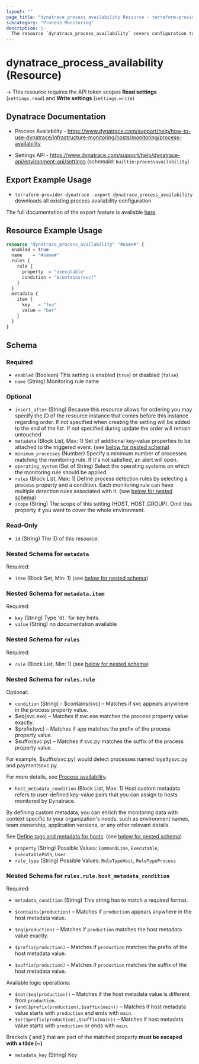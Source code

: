```yaml
---
layout: ""
page_title: "dynatrace_process_availability Resource - terraform-provider-dynatrace"
subcategory: "Process Monitoring"
description: |-
  The resource `dynatrace_process_availability` covers configuration to monitor key processes on a host
---
```


# dynatrace_process_availability (Resource)

-> This resource requires the API token scopes **Read settings** (`settings.read`) and **Write settings** (`settings.write`)

## Dynatrace Documentation

- Process Availability - https://www.dynatrace.com/support/help/how-to-use-dynatrace/infrastructure-monitoring/hosts/monitoring/process-availability

- Settings API - https://www.dynatrace.com/support/help/dynatrace-api/environment-api/settings (schemaId: `builtin:processavailability`)

## Export Example Usage

- `terraform-provider-dynatrace -export dynatrace_process_availability` downloads all existing process availability configuration

The full documentation of the export feature is available [here](https://registry.terraform.io/providers/dynatrace-oss/dynatrace/latest/docs/guides/export-v2).

## Resource Example Usage

```terraform
resource "dynatrace_process_availability" "#name#" {
  enabled = true
  name    = "#name#"
  rules {
    rule {
      property  = "executable"
      condition = "$contains(svc)"
    }
  }
  metadata {
    item {
      key   = "foo"
      value = "bar"
    }
  }
}
```

<!-- schema generated by tfplugindocs -->
## Schema

### Required

- `enabled` (Boolean) This setting is enabled (`true`) or disabled (`false`)
- `name` (String) Monitoring rule name

### Optional

- `insert_after` (String) Because this resource allows for ordering you may specify the ID of the resource instance that comes before this instance regarding order. If not specified when creating the setting will be added to the end of the list. If not specified during update the order will remain untouched
- `metadata` (Block List, Max: 1) Set of additional key-value properties to be attached to the triggered event. (see [below for nested schema](#nestedblock--metadata))
- `minimum_processes` (Number) Specify a minimum number of processes matching the monitoring rule. If it's not satisfied, an alert will open.
- `operating_system` (Set of String) Select the operating systems on which the monitoring rule should be applied.
- `rules` (Block List, Max: 1) Define process detection rules by selecting a process property and a condition. Each monitoring rule can have multiple detection rules associated with it. (see [below for nested schema](#nestedblock--rules))
- `scope` (String) The scope of this setting (HOST, HOST_GROUP). Omit this property if you want to cover the whole environment.

### Read-Only

- `id` (String) The ID of this resource.

<a id="nestedblock--metadata"></a>
### Nested Schema for `metadata`

Required:

- `item` (Block Set, Min: 1) (see [below for nested schema](#nestedblock--metadata--item))

<a id="nestedblock--metadata--item"></a>
### Nested Schema for `metadata.item`

Required:

- `key` (String) Type 'dt.' for key hints.
- `value` (String) no documentation available



<a id="nestedblock--rules"></a>
### Nested Schema for `rules`

Required:

- `rule` (Block List, Min: 1) (see [below for nested schema](#nestedblock--rules--rule))

<a id="nestedblock--rules--rule"></a>
### Nested Schema for `rules.rule`

Optional:

- `condition` (String) - $contains(svc) – Matches if svc appears anywhere in the process property value.
- $eq(svc.exe) – Matches if svc.exe matches the process property value exactly.
- $prefix(svc) – Matches if app matches the prefix of the process property value.
- $suffix(svc.py) – Matches if svc.py matches the suffix of the process property value.

For example, $suffix(svc.py) would detect processes named loyaltysvc.py and paymentssvc.py.

For more details, see [Process availability](https://dt-url.net/v923x37).
- `host_metadata_condition` (Block List, Max: 1) Host custom metadata refers to user-defined key-value pairs that you can assign to hosts monitored by Dynatrace.

By defining custom metadata, you can enrich the monitoring data with context specific to your organization's needs, such as environment names, team ownership, application versions, or any other relevant details.

See [Define tags and metadata for hosts](https://dt-url.net/w3hv0kbw). (see [below for nested schema](#nestedblock--rules--rule--host_metadata_condition))
- `property` (String) Possible Values: `CommandLine`, `Executable`, `ExecutablePath`, `User`
- `rule_type` (String) Possible Values: `RuleTypeHost`, `RuleTypeProcess`

<a id="nestedblock--rules--rule--host_metadata_condition"></a>
### Nested Schema for `rules.rule.host_metadata_condition`

Required:

- `metadata_condition` (String) This string has to match a required format.

- `$contains(production)` – Matches if `production` appears anywhere in the host metadata value.
- `$eq(production)` – Matches if `production` matches the host metadata value exactly.
- `$prefix(production)` – Matches if `production` matches the prefix of the host metadata value.
- `$suffix(production)` – Matches if `production` matches the suffix of the host metadata value.

Available logic operations:
- `$not($eq(production))` – Matches if the host metadata value is different from `production`.
- `$and($prefix(production),$suffix(main))` – Matches if host metadata value starts with `production` and ends with `main`.
- `$or($prefix(production),$suffix(main))` – Matches if host metadata value starts with `production` or ends with `main`.

Brackets **(** and **)** that are part of the matched property **must be escaped with a tilde (~)**
- `metadata_key` (String) Key
 